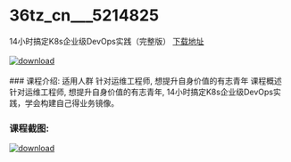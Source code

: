 # 36tz_cn___5214825
14小时搞定K8s企业级DevOps实践（完整版）
[下载地址](http://www.36tz.cn/article/5214825 "下载地址")
<br/></br>[![download](http://36tz.cn/muke_img/2020_08_1-33-300x194.png "下载地址")](http://www.36tz.cn/article/5214825 "下载地址")
<br/></br>### 课程介绍:
适用人群
针对运维工程师, 想提升自身价值的有志青年
课程概述
针对运维工程师, 想提升自身价值的有志青年, 14小时搞定K8s企业级DevOps实践，学会构建自己得业务镜像。

### 课程截图:
[![download](http://36tz.cn/muke_img/2020_08_2-31.png "下载地址")](http://www.36tz.cn/article/5214825 "下载地址")
